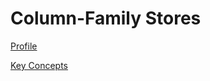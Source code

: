 # Column-Family Stores

[Profile](Column-Family%20Stores%20ac8d9af55c2a4ab9981ca659163eb0a8/Profile%2050888e2f786341ff826bf8abd674959f.md)

[Key Concepts](Column-Family%20Stores%20ac8d9af55c2a4ab9981ca659163eb0a8/Key%20Concepts%209dab8f84a05946bbacd358c2da7cdd53.md)
